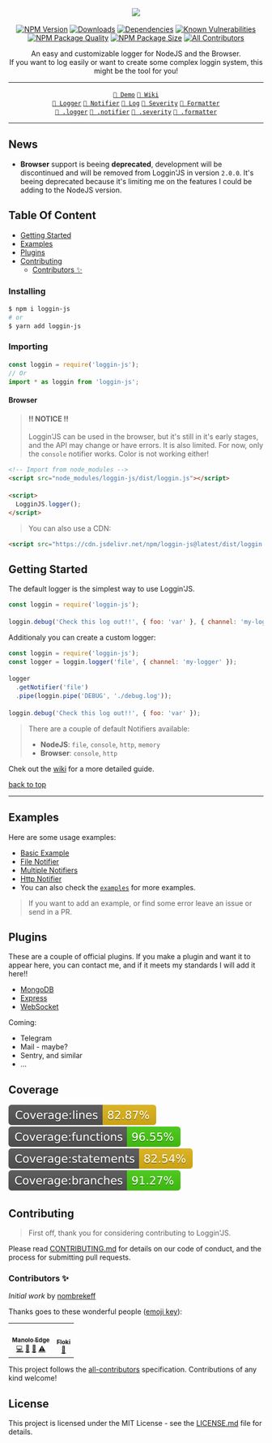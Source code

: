 <div align="center">
  
![](https://vectr.com/nombrekeff/e709ORPLB.svg?width=320&height=320&select=b15wIepEy7) 

[![NPM Version][npm-image]][npm-url]
[![Downloads][downloads-badge]][downloads-link]
[![Dependencies][dependencies-badge]][dependencies-link]
[![Known Vulnerabilities][vulnerabilities-badge]][vulnerabilities-link]  
[![NPM Package Quality][code-quality-badge]][code-quality-link]
[![NPM Package Size][pkg-size-badge]][pkg-size-link] <!-- ALL-CONTRIBUTORS-BADGE:START - Do not remove or modify this section -->
[![All Contributors](https://img.shields.io/badge/all_contributors-2-orange.svg?style=flat-square)](#contributors-)
<!-- ALL-CONTRIBUTORS-BADGE:END -->
  
An easy and customizable logger for NodeJS and the Browser.  
If you want to log easily or want to create some complex loggin system, this might be the tool for you!

****


[`🔧 Demo`][demo]
[`📓 Wiki`][wiki]  
[`🔗 Logger`][docs:logger]
[`🔗 Notifier`][docs:notifier]
[`🔗 Log`][docs:log]
[`🔗 Severity`][docs:severity]
[`🔗 Formatter`][docs:formatter]  
[`🔗 .logger`][docs:helper:logger]
[`🔗 .notifier`][docs:helper:notifier]
[`🔗 .severity`][docs:helper:severity]
[`🔗 .formatter`][docs:helper:formatter]

</div>

****


## News <!-- omit in toc -->
* **Browser** support is beeing **deprecated**, development will be discontinued and will be removed from Loggin'JS in version `2.0.0`. It's beeing deprecated because it's limiting me on the features I could be adding to the NodeJS version.

## Table Of Content <!-- omit in toc -->
- [Getting Started](#getting-started)
- [Examples](#examples)
- [Plugins](#plugins)
- [Contributing](#contributing)
  - [Contributors ✨](#contributors-)

### Installing
```bash
$ npm i loggin-js
# or
$ yarn add loggin-js
```

### Importing
```js
const loggin = require('loggin-js');
// Or
import * as loggin from 'loggin-js';
```


#### Browser <!-- omit in toc -->
> #### !! NOTICE !!
> Loggin'JS can be used in the browser, but it's still in it's early stages, and the API may change or have errors. 
> It is also limited. For now, only the `console` notifier works. Color is not working either!

```html
<!-- Import from node_modules -->
<script src="node_modules/loggin-js/dist/loggin.js"></script>

<script>
  LogginJS.logger();
</script>
```

> You can also use a CDN:
```html
<script src="https://cdn.jsdelivr.net/npm/loggin-js@latest/dist/loggin.js"></script>
```

## Getting Started
The default logger is the simplest way to use Loggin'JS.

```js
const loggin = require('loggin-js');

loggin.debug('Check this log out!!', { foo: 'var' }, { channel: 'my-logger' });
```

Additionaly you can create a custom logger:
```js
const loggin = require('loggin-js');
const logger = loggin.logger('file', { channel: 'my-logger' });

logger
  .getNotifier('file')
  .pipe(loggin.pipe('DEBUG', './debug.log'));
    
loggin.debug('Check this log out!!', { foo: 'var' });
```
> There are a couple of default Notifiers available: 
> * **NodeJS**: `file`, `console`, `http`, `memory` 
> * **Browser**: `console`, `http`

Chek out the [wiki](https://github.com/loggin-js/loggin-js/wiki) for a more detailed guide. 

[back to top](#table-of-content-)
****

## Examples
Here are some usage examples:
* [Basic Example](https://runkit.com/nombrekeff/loggin-js-demo-1)
* [File Notifier](https://runkit.com/nombrekeff/loggin-js-file-notifier)
* [Multiple Notifiers](https://runkit.com/nombrekeff/multiple-notifiers)
* [Http Notifier](https://runkit.com/nombrekeff/loggin-js-remote-notifier)
* You can also check the [`examples`](./examples) for more examples.

> If you want to add an example, or find some error leave an issue or send in a PR.

## Plugins
These are a couple of official plugins. If you make a plugin and want it to appear here, 
you can contact me, and if it meets my standards I will add it here!!
* [MongoDB](https://github.com/loggin-js/loggin-js-mongodb)
* [Express](https://github.com/loggin-js/loggin-js-express)
* [WebSocket](https://github.com/loggin-js/loggin-js-ws)

Coming:
* Telegram
* Mail - maybe?
* Sentry, and similar
* ...

## Coverage  <!-- omit in toc -->
![Coverage][coverage-lines-badge]
![Coverage][coverage-functions-badge]
![Coverage][coverage-statements-badge]
![Coverage][coverage-branches-badge]

## Contributing
> First off, thank you for considering contributing to Loggin'JS.

Please read [CONTRIBUTING.md](./.github/CONTRIBUTING.md) for details on our code of conduct, and the process for submitting pull requests.

### Contributors ✨
*Initial work* by [nombrekeff](https://github.com/nombrekeff)

Thanks goes to these wonderful people ([emoji key](https://allcontributors.org/docs/en/emoji-key)):

<!-- ALL-CONTRIBUTORS-LIST:START - Do not remove or modify this section -->
<!-- prettier-ignore-start -->
<!-- markdownlint-disable -->
<table>
  <tr>
    <td align="center"><a href="https://github.com/nombrekeff"><img src="https://avatars3.githubusercontent.com/u/17043260?v=4" width="100px;" alt=""/><br /><sub><b>Manolo Edge</b></sub></a><br /><a href="https://github.com/loggin-js/loggin-js/commits?author=nombrekeff" title="Code">💻</a> <a href="#ideas-nombrekeff" title="Ideas, Planning, & Feedback">🤔</a> <a href="#maintenance-nombrekeff" title="Maintenance">🚧</a> <a href="https://github.com/loggin-js/loggin-js/commits?author=nombrekeff" title="Tests">⚠️</a></td>
    <td align="center"><a href="https://github.com/floki-gh"><img src="https://avatars0.githubusercontent.com/u/47026835?v=4" width="100px;" alt=""/><br /><sub><b>Floki</b></sub></a><br /><a href="https://github.com/loggin-js/loggin-js/commits?author=floki-gh" title="Documentation">📖</a></td>
  </tr>
</table>

<!-- markdownlint-enable -->
<!-- prettier-ignore-end -->
<!-- ALL-CONTRIBUTORS-LIST:END -->

This project follows the [all-contributors](https://github.com/all-contributors/all-contributors) specification. Contributions of any kind welcome!

## License <!-- omit in toc -->
This project is licensed under the MIT License - see the [LICENSE.md](LICENSE.md) file for details.





<!-- Links -->
[npm-image]: https://img.shields.io/npm/v/loggin-js.svg?style=flat-square
[npm-url]: https://npmjs.org/package/loggin-js
[demo]: https://runkit.com/nombrekeff/loggin-js-demo-1
[wiki]: https://github.com/loggin-js/loggin-js/wiki

[travis-image]: https://img.shields.io/travis/nombrekeff/loggin-js.svg?style=flat-square
[travis-url]: https://travis-ci.org/nombrekeff/loggin-js

[code-quality-badge]: http://npm.packagequality.com/shield/loggin-js.svg?style=flat-square
[code-quality-link]: https://packagequality.com/#?package=loggin-js

[pkg-size-badge]: https://img.shields.io/bundlephobia/minzip/loggin-js?style=flat-square
[pkg-size-link]: https://bundlephobia.com/result?p=loggin-js

[downloads-badge]: https://img.shields.io/npm/dm/loggin-js.svg?style=flat-square
[downloads-link]: https://www.npmjs.com/package/loggin-js

[dependencies-badge]: https://img.shields.io/david/nombrekeff/loggin-js.svg?style=flat-square
[dependencies-link]: https://david-dm.org/nombrekeff/loggin-js?view=tree

[vulnerabilities-badge]: https://snyk.io/test/npm/loggin-js/badge.svg?style=flat-square
[vulnerabilities-link]: https://snyk.io/test/npm/loggin-js

[coverage-lines-badge]: ./.github/badges/badge-lines.svg
[coverage-functions-badge]: ./.github/badges/badge-functions.svg
[coverage-branches-badge]: ./.github/badges/badge-branches.svg
[coverage-statements-badge]: ./.github/badges/badge-statements.svg

[docs:severity]: https://github.com/loggin-js/loggin-js/wiki/Severity
[docs:notifier]: https://github.com/loggin-js/loggin-js/wiki/Notifier
[docs:formatter]: https://github.com/loggin-js/loggin-js/wiki/Formatter
[docs:formatting]: https://github.com/loggin-js/loggin-js/wiki/Formatter
[docs:log]: https://github.com/loggin-js/loggin-js/wiki/Log
[docs:Logger]: https://github.com/loggin-js/loggin-js/wiki/Logger
[docs:channel]: https://github.com/loggin-js/loggin-js/wiki/Logger#channel
[docs:logger-options]: https://github.com/loggin-js/loggin-js/wiki/Logger#options
[docs:helper:logger]: https://github.com/loggin-js/loggin-js/wiki/Helpers#logger
[docs:helper:notifier]: https://github.com/loggin-js/loggin-js/wiki/Helper#notifier
[docs:helper:formatter]: https://github.com/loggin-js/loggin-js/wiki/Helper#formatter
[docs:helper:severity]: https://github.com/loggin-js/loggin-js/wiki/Helper#severity
[docs:customizing]: https://github.com/loggin-js/loggin-js/wiki/logger#customizing
[docs:premades]: https://github.com/loggin-js/loggin-js/wiki/premades
[docs:plugins]: https://github.com/loggin-js/loggin-js/wiki/Plugins

